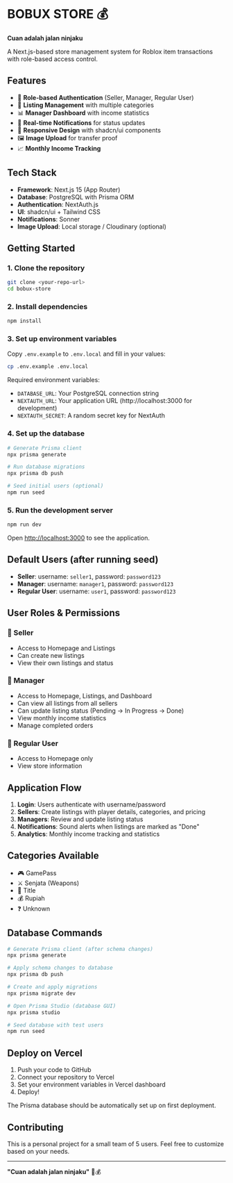 # BOBUX STORE 💰

**Cuan adalah jalan ninjaku**

A Next.js-based store management system for Roblox item transactions with role-based access control.

## Features

- 🔐 **Role-based Authentication** (Seller, Manager, Regular User)
- 📝 **Listing Management** with multiple categories
- 📊 **Manager Dashboard** with income statistics
- 🔔 **Real-time Notifications** for status updates
- 📱 **Responsive Design** with shadcn/ui components
- 🖼️ **Image Upload** for transfer proof
- 📈 **Monthly Income Tracking**

## Tech Stack

- **Framework**: Next.js 15 (App Router)
- **Database**: PostgreSQL with Prisma ORM
- **Authentication**: NextAuth.js
- **UI**: shadcn/ui + Tailwind CSS
- **Notifications**: Sonner
- **Image Upload**: Local storage / Cloudinary (optional)

## Getting Started

### 1. Clone the repository

```bash
git clone <your-repo-url>
cd bobux-store
```

### 2. Install dependencies

```bash
npm install
```

### 3. Set up environment variables

Copy `.env.example` to `.env.local` and fill in your values:

```bash
cp .env.example .env.local
```

Required environment variables:
- `DATABASE_URL`: Your PostgreSQL connection string
- `NEXTAUTH_URL`: Your application URL (http://localhost:3000 for development)
- `NEXTAUTH_SECRET`: A random secret key for NextAuth

### 4. Set up the database

```bash
# Generate Prisma client
npx prisma generate

# Run database migrations
npx prisma db push

# Seed initial users (optional)
npm run seed
```

### 5. Run the development server

```bash
npm run dev
```

Open [http://localhost:3000](http://localhost:3000) to see the application.

## Default Users (after running seed)

- **Seller**: username: `seller1`, password: `password123`
- **Manager**: username: `manager1`, password: `password123`  
- **Regular User**: username: `user1`, password: `password123`

## User Roles & Permissions

### 🎯 Seller
- Access to Homepage and Listings
- Can create new listings
- View their own listings and status

### 👑 Manager  
- Access to Homepage, Listings, and Dashboard
- Can view all listings from all sellers
- Can update listing status (Pending → In Progress → Done)
- View monthly income statistics
- Manage completed orders

### 👤 Regular User
- Access to Homepage only
- View store information

## Application Flow

1. **Login**: Users authenticate with username/password
2. **Sellers**: Create listings with player details, categories, and pricing
3. **Managers**: Review and update listing status
4. **Notifications**: Sound alerts when listings are marked as "Done"
5. **Analytics**: Monthly income tracking and statistics

## Categories Available

- 🎮 GamePass
- ⚔️ Senjata (Weapons)
- 👑 Title
- 💰 Rupiah
- ❓ Unknown

## Database Commands

```bash
# Generate Prisma client (after schema changes)
npx prisma generate

# Apply schema changes to database
npx prisma db push

# Create and apply migrations
npx prisma migrate dev

# Open Prisma Studio (database GUI)
npx prisma studio

# Seed database with test users
npm run seed
```

## Deploy on Vercel

1. Push your code to GitHub
2. Connect your repository to Vercel
3. Set your environment variables in Vercel dashboard
4. Deploy!

The Prisma database should be automatically set up on first deployment.

## Contributing

This is a personal project for a small team of 5 users. Feel free to customize based on your needs.

---

**"Cuan adalah jalan ninjaku"** 🥷💰

